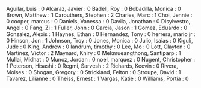 Aguilar, Luis : 0
Alcaraz, Javier : 0
Badell, Roy : 0
Bobadilla, Monica : 0
Brown, Matthew : 1
Carouthers, Stephen : 2
Charles, Marc : 1
Choi, Jennie : 0
cooper, marcus : 0
Daniels, Vanessa : 0
Davila, Jonathan : 0
Disylvestro, Angel : 0
Fang, Zi : 1
Fuller, John : 0
Garcia, Jason : 1
Gomez, Eduardo : 0
Gonzalez, Alexis : 1
Haynes, Ethan : 0
Hernandez, Tony : 0
herrera, mario jr : 0
Hinson, Jon : 1
Johnson, Troy : 0
Jones, Monica : 0
Julio, Isaias : 0
Kiguli, Jude : 0
King, Andrew : 0
landrum, timothy : 0
Lee, Mo : 0
Lott, Clayton : 0
Martinez, Victor : 2
Maynard, Khiry : 0
Mekmueangthong, Santiparp : 1
Mullai, Midhat : 0
Munoz, Jordan : 0
noel, marquez : 0
Nugent, Christopher : 1
Peterson, Hisashi : 0
Regmi, Sarvesh : 2
Richards, Keevin : 0
Rivera, Moises : 0
Shogan, Gregory : 0
Strickland, Felton : 0
Stroupe, David : 1
Tavarez, Lilianne : 0
Theiss, Ernest : 1
Vargas, Katie : 0
Williams, Portia : 0
